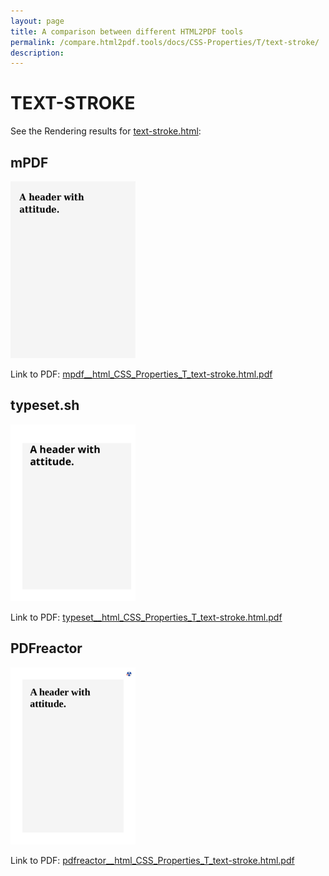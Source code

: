 ```yaml
---
layout: page
title: A comparison between different HTML2PDF tools
permalink: /compare.html2pdf.tools/docs/CSS-Properties/T/text-stroke/
description: 
---
```


# TEXT-STROKE

See the Rendering results for [text-stroke.html](/html/CSS%20Properties/T/text-stroke.html):

## mPDF
![](mpdf__html_CSS_Properties_T_text-stroke.html.png) 

Link to PDF: [mpdf__html_CSS_Properties_T_text-stroke.html.pdf](mpdf__html_CSS_Properties_T_text-stroke.html.pdf)

## typeset.sh
![](typeset__html_CSS_Properties_T_text-stroke.html.png) 

Link to PDF: [typeset__html_CSS_Properties_T_text-stroke.html.pdf](typeset__html_CSS_Properties_T_text-stroke.html.pdf)

## PDFreactor
![](pdfreactor__html_CSS_Properties_T_text-stroke.html.png) 

Link to PDF: [pdfreactor__html_CSS_Properties_T_text-stroke.html.pdf](pdfreactor__html_CSS_Properties_T_text-stroke.html.pdf)
